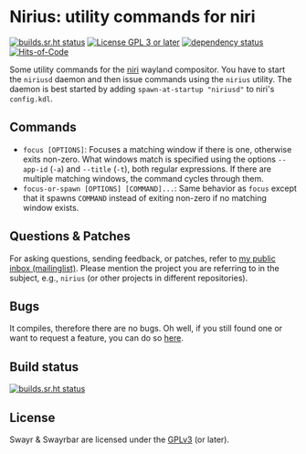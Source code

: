 # Nirius: utility commands for niri

[![builds.sr.ht status](https://builds.sr.ht/~tsdh/nirius.svg)](https://builds.sr.ht/~tsdh/nirius?)
[![License GPL 3 or later](https://img.shields.io/crates/l/nirius.svg)](https://www.gnu.org/licenses/gpl-3.0.en.html)
[![dependency status](https://deps.rs/repo/sourcehut/~tsdh/nirius/status.svg)](https://deps.rs/repo/sourcehut/~tsdh/nirius)
[![Hits-of-Code](https://hitsofcode.com/sourcehut/~tsdh/nirius?branch=main)](https://hitsofcode.com/sourcehut/~tsdh/nirius/view?branch=main)

Some utility commands for the [niri](https://github.com/YaLTeR/niri/) wayland
compositor.  You have to start the `niriusd` daemon and then issue commands
using the `nirius` utility.  The daemon is best started by adding
`spawn-at-startup "niriusd"` to niri's `config.kdl`.

## Commands

- `focus [OPTIONS]`: Focuses a matching window if there is one, otherwise exits
  non-zero.  What windows match is specified using the options `--app-id`
  (`-a`) and `--title` (`-t`), both regular expressions.  If there are multiple
  matching windows, the command cycles through them.
- `focus-or-spawn [OPTIONS] [COMMAND]...`: Same behavior as `focus` except that
  it spawns `COMMAND` instead of exiting non-zero if no matching window exists.

## <a id="questions-and-patches">Questions & Patches</a>

For asking questions, sending feedback, or patches, refer to [my public inbox
(mailinglist)](https://lists.sr.ht/~tsdh/public-inbox).  Please mention the
project you are referring to in the subject, e.g., `nirius` (or other projects
in different repositories).

## <a id="bugs">Bugs</a>

It compiles, therefore there are no bugs.  Oh well, if you still found one or
want to request a feature, you can do so
[here](https://todo.sr.ht/~tsdh/nirius).

## <a id="build-status">Build status</a>

[![builds.sr.ht status](https://builds.sr.ht/~tsdh/nirius.svg)](https://builds.sr.ht/~tsdh/nirius?)

## <a id="license">License</a>

Swayr & Swayrbar are licensed under the
[GPLv3](https://www.gnu.org/licenses/gpl-3.0.en.html) (or later).
